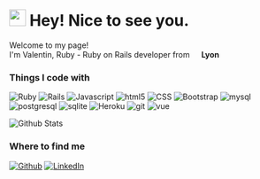 <h1><img src="https://emojis.slackmojis.com/emojis/images/1531849430/4246/blob-sunglasses.gif?1531849430" width="30"/> Hey! Nice to see you.</h1>
<p>Welcome to my page! </br> I'm Valentin, Ruby - Ruby on Rails developer from <img src="https://cdn-icons-png.flaticon.com/512/197/197560.png" width="13"/> <b>Lyon</b>
<h3>Things I code with</h3>
<p>
  <img alt="Ruby" src="https://img.shields.io/badge/Ruby-CC342D?style=flat-square&logo=ruby&logoColor=white" />
  <img alt="Rails" src="https://img.shields.io/badge/Ruby_on_Rails-CC0000?style=flat-square&logo=ruby-on-rails&logoColor=white" />
  <img alt="Javascript" src="https://img.shields.io/badge/JavaScript-F7DF1E?style=flat-square&logo=javascript&logoColor=black" />
  <img alt="html5" src="https://img.shields.io/badge/-HTML5-E34F26?style=flat-square&logo=html5&logoColor=white" />
  <img alt="CSS" src="https://img.shields.io/badge/CSS3-1572B6?style=flat-square&logo=css3&logoColor=white" />
  <img alt="Bootstrap" src="https://img.shields.io/badge/Bootstrap-563D7C?style=flat-square&logo=bootstrap&logoColor=white" />
  <img alt="mysql" src="https://img.shields.io/badge/MySQL-00000F?style=flat-square&logo=mysql&logoColor=white" />
  <img alt="postgresql" src="https://img.shields.io/badge/PostgreSQL-316192?style=flat-square&logo=postgresql&logoColor=white" />
  <img alt="sqlite" src="https://img.shields.io/badge/SQLite-07405E?style=flat-square&logo=sqlite&logoColor=white" />
  <img alt="Heroku" src="https://img.shields.io/badge/-Heroku-430098?style=flat-square&logo=heroku&logoColor=white" />
  <img alt="git" src="https://img.shields.io/badge/-Git-F05032?style=flat-square&logo=git&logoColor=white" />
  <img alt="vue" src=" 	https://img.shields.io/badge/Vue.js-35495E?style=flat-square&logo=vue.js&logoColor=white" />
</p>
<img src="https://github-readme-stats.vercel.app/api?username=ValentinBeaussart&show_icons=true&theme=graywhite" alt="Github Stats" />
<h3>Where to find me</h3>
<p><a href="https://github.com/ValentinBeaussart" target="_blank"><img alt="Github" src="https://img.shields.io/badge/GitHub-%2312100E.svg?&style=for-the-badge&logo=Github&logoColor=white" /></a>
   <a href="https://www.linkedin.com/in/valentin-beaussart/" target="_blank"><img alt="LinkedIn" src="https://img.shields.io/badge/linkedin-%230077B5.svg?&style=for-the-badge&logo=linkedin&logoColor=white" /></a> 
</p>
